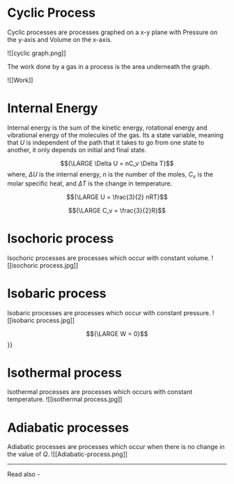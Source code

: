 # Cyclic Process

Cyclic processes are processes graphed on a x-y plane with Pressure on the y-axis and Volume on the x-axis. 


![[cyclic graph.png]]

The work done by a gas in a process is the area underneath the graph.

![[Work]]

# Internal Energy

Internal energy is the sum of the kinetic energy, rotational energy and vibrational energy of the molecules of the gas. Its a state variable, meaning that *U* is independent of the path that it takes to go from one state to another, it only depends on initial and final state.

$${\LARGE \Delta U = nC_v \Delta T}$$
where, ${\Delta U}$ is the internal energy,
*n* is the number of the moles,
${C_v}$ is the molar specific heat, and
${\Delta T}$ is the change in temperature.

$${\LARGE U = \frac{3}{2} nRT}$$

$${\LARGE C_v = \frac{3}{2}R}$$

# Isochoric process
Isochoric processes are processes which occur with constant volume.
![[isochoric process.jpg]]

# Isobaric process
Isobaric processes are processes which occur with constant pressure.
![[isobaric process.jpg]]

$${\LARGE W = 0}$$
}}

# Isothermal process
Isothermal processes are processes which occurs with constant temperature.
![[isothermal process.jpg]]

# Adiabatic processes
Adiabatic processes are processes which occur when there is no change in the value of *Q*.
![[Adiabatic-process.png]]




---
Read also - 